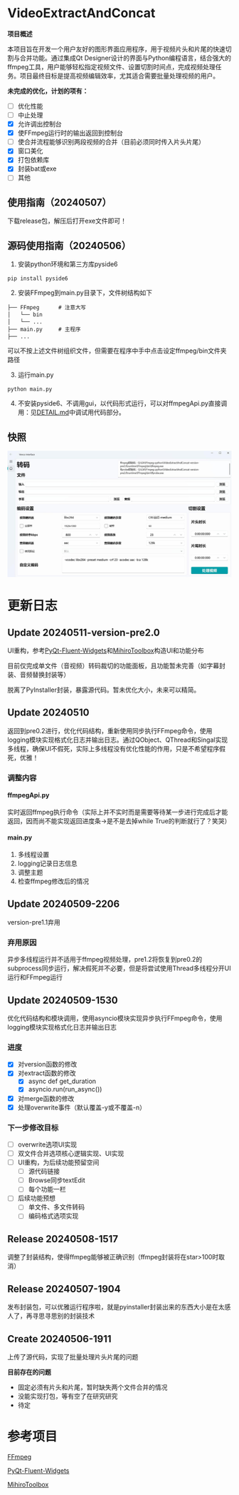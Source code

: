 # VideoExtractAndConcat

**项目概述**

本项目旨在开发一个用户友好的图形界面应用程序，用于视频片头和片尾的快速切割与合并功能。通过集成Qt Designer设计的界面与Python编程语言，结合强大的ffmpeg工具，用户能够轻松指定视频文件、设置切割时间点，完成视频处理任务。项目最终目标是提高视频编辑效率，尤其适合需要批量处理视频的用户。

**未完成的优化，计划的项有：**

- [ ] 优化性能
- [ ] 中止处理
- [x] 允许调出控制台
- [x] 使FFmpeg运行时的输出返回到控制台
- [ ] 使合并流程能够识别两段视频的合并（目前必须同时传入片头片尾）
- [x] 窗口美化
- [x] 打包依赖库
- [x] 封装bat或exe
- [ ] 其他

## 使用指南（20240507）

下载release包，解压后打开exe文件即可！

## 源码使用指南（20240506）

1. 安装python环境和第三方库pyside6

```
pip install pyside6
```

2. 安装FFmpeg到main.py目录下，文件树结构如下

```
├── FFmpeg    	# 注意大写           
│   └── bin
│   └── ...
├── main.py     # 主程序
├── ...      
```

可以不按上述文件树组织文件，但需要在程序中手中点击设定ffmpeg/bin文件夹路径

3. 运行main.py

```
python main.py
```

4. 不安装pyside6、不调用gui，以代码形式运行，可以对ffmpegApi.py直接调用：见[DETAIL.md](DETAIL.md)中调试用代码部分。

## 快照

![version-pre2.0](https://github.com/wish2333/VideoExtractAndConcat/blob/master/docs/snapshot/VideoExtractAndConcat-version-pre2.0.jpg)

# 更新日志

## Update 20240511-version-pre2.0

UI重构，参考[PyQt-Fluent-Widgets](https://github.com/zhiyiYo/PyQt-Fluent-Widgets)和[MihiroToolbox](https://github.com/Eanya-Tonic/MihiroToolbox)构造UI和功能分布

目前仅完成单文件（音视频）转码裁切的功能面板，且功能暂未完善（如字幕封装、音频替换封装等）

脱离了PyInstaller封装，暴露源代码。暂未优化大小，未来可以精简。

## Update 20240510

返回到pre0.2进行，优化代码结构，重新使用同步执行FFmpeg命令，使用logging模块实现格式化日志并输出日志。通过QObject、QThread和Singal实现多线程，确保UI不假死，实际上多线程没有优化性能的作用，只是不希望程序假死，优雅！

### 调整内容

#### ffmpegApi.py

实时返回ffmpeg执行命令（实际上并不实时而是需要等待某一步进行完成后才能返回，因而尚不能实现返回进度条→是不是去掉while True的判断就行了？笑哭）

#### main.py

1. 多线程设置
2. logging记录日志信息
3. 调整主题
4. 检查ffmpeg修改后的情况

## Update 20240509-2206

version-pre1.1弃用

### 弃用原因

异步多线程运行并不适用于ffmpeg视频处理，pre1.2将恢复到pre0.2的subprocess同步运行，解决假死并不必要，但是将尝试使用Thread多线程分开UI运行和FFmpeg运行

## Update 20240509-1530

优化代码结构和模块调用，使用asyncio模块实现异步执行FFmpeg命令，使用logging模块实现格式化日志并输出日志

### 进度

- [x] 对version函数的修改
- [x] 对extract函数的修改
  - [x] async def get_duration
  - [x] asyncio.run(run_async())
- [x] 对merge函数的修改
- [x] 处理overwrite事件（默认覆盖-y或不覆盖-n）

### 下一步修改目标

- [ ] overwrite选项UI实现
- [ ] 双文件合并选项核心逻辑实现、UI实现
- [ ] UI重构，为后续功能预留空间
  - [ ] 源代码链接
  - [ ] Browse同步textEdit
  - [ ] 每个功能一栏
- [ ] 后续功能预想
  - [ ] 单文件、多文件转码
  - [ ] 编码格式选项实现

## Release 20240508-1517

调整了封装结构，使得ffmpeg能够被正确识别（ffmpeg封装将在star>100时取消）

## Release 20240507-1904

发布封装包，可以优雅运行程序啦，就是pyinstaller封装出来的东西大小是在太感人了，再寻思寻思别的封装技术

## Create 20240506-1911

上传了源代码，实现了批量处理片头片尾的问题

**目前存在的问题**

- 固定必须有片头和片尾，暂时缺失两个文件合并的情况
- 没能实现打包，等有空了在研究研究
- 待定

# 参考项目

[FFmpeg](https://ffmpeg.org/download.html)

[PyQt-Fluent-Widgets](https://github.com/zhiyiYo/PyQt-Fluent-Widgets)

[MihiroToolbox](https://github.com/Eanya-Tonic/MihiroToolbox)

